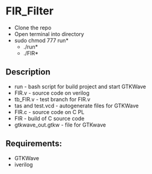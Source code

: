 # FIR_Filter

* Clone the repo
* Open terminal into directory
* sudo chmod 777 run*
    * ./run*
    * ./FIR*

## Description
* run - bash script for build project and start GTKWave
* FIR.v - source code on verilog
* tb_FIR.v - test branch for FIR.v
* tas and test.vcd - autogenerate files for GTKWave
* FIR.c - source code on C PL
* FIR - build of C source code 
* gtkwave_out.gtkw - file for GTKwave 

## Requirements:
* GTKWave
* iverilog



